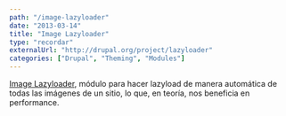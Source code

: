 ```yaml
---
path: "/image-lazyloader"
date: "2013-03-14"
title: "Image Lazyloader"
type: "recordar"
externalUrl: "http://drupal.org/project/lazyloader"
categories: ["Drupal", "Theming", "Modules"]
---
```


[Image Lazyloader](http://drupal.org/project/lazyloader), m&oacute;dulo para hacer lazyload de manera automática de todas las imágenes de un sitio, lo que, en teoría, nos beneficia en performance.